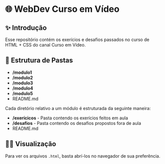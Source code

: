 # 🌐 WebDev Curso em Vídeo

## ✨ Introdução

Esse repositório contém os exerícios e desafios passados no curso de HTML + CSS do canal Curso em Vídeo.

## 📁 Estrutura de Pastas

- **/modulo1**
- **/modulo2**
- **/modulo3**
- **/modulo4**
- **/modulo5**
- README.md

Cada diretório relativo a um módulo é estruturada da seguinte maneira:

- **/exerícicos** - Pasta contendo os exerícios feitos em aula
- **/desafios** - Pasta contendo os desafios propostos fora de aula
- README.md

## 👀🚀 Visualização

Para ver os arquivos ```.html```, basta abrí-los no navegador de sua preferência.

